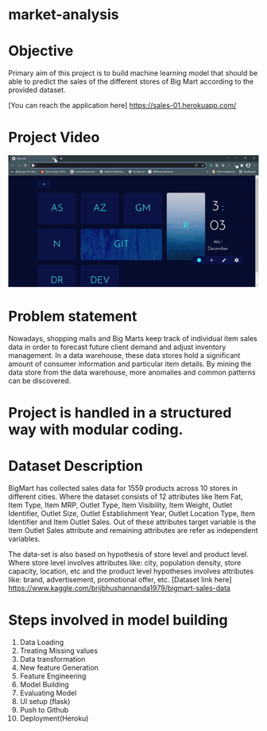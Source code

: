 # market-analysis
# Objective
Primary aim of this project is to build machine learning model that should be able to predict the sales of the different stores of Big Mart according to the provided dataset.

[You can reach the application here] https://sales-01.herokuapp.com/
# Project Video
![Alt Text](https://github.com/charan028/market-analysis/blob/6edfc49f491117bd1f38f5dd63c70803938c5088/screenshots/final.gif)
# Problem statement
Nowadays, shopping malls and Big Marts keep track of individual item sales data in order to forecast future client demand and adjust inventory management. In a data warehouse, these data stores hold a significant amount of consumer information and particular item details. By mining the data store from the data warehouse, more anomalies and common patterns can be discovered.
# Project is handled in a structured way with modular coding.
# Dataset Description
BigMart has collected sales data for 1559 products across 10 stores in different cities. Where the dataset consists of 12 attributes like Item Fat, Item Type, Item MRP, Outlet Type, Item Visibility, Item Weight, Outlet Identifier, Outlet Size, Outlet Establishment Year, Outlet Location Type, Item Identifier and Item Outlet Sales. Out of these attributes target variable is the Item Outlet Sales attribute and remaining attributes are refer as independent variables.

The data-set is also based on hypothesis of store level and product level. Where store level involves attributes like: city, population density, store capacity, location, etc and the product level hypotheses involves attributes like: brand, advertisement, promotional offer, etc.
[Dataset link here] https://www.kaggle.com/brijbhushannanda1979/bigmart-sales-data
# Steps involved in model building
1. Data Loading
2. Treating Missing values
3. Data transformation
4. New feature Generation
5. Feature Engineering
6. Model Building
7. Evaluating Model
8. UI setup (flask)
9. Push to Github
10. Deployment(Heroku)


